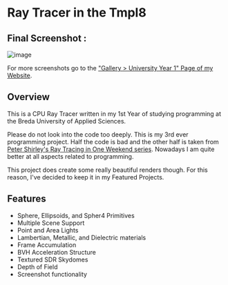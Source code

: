 # Ray Tracer in the Tmpl8

## Final Screenshot :
![image](https://github.com/thepaladon/Tmpl8_Ray_Tracer/assets/44022509/78e24f7f-5332-4ccc-bbc9-76b5e7edbad7)

For more screenshots go to the ["Gallery > University Year 1" Page of my Website](https://angelov.design/gallery/year-1/).

## Overview
This is a CPU Ray Tracer written in my 1st Year of studying programming at the Breda University of Applied Sciences.

Please do not look into the code too deeply. This is my 3rd ever programming project. Half the code is bad and the other half is taken from [Peter Shirley's Ray Tracing in One Weekend series](https://raytracing.github.io/books/RayTracingInOneWeekend.html).
Nowadays I am quite better at all aspects related to programming.

This project does create some really beautiful renders though. For this reason, I've decided to keep it in my Featured Projects.


## Features
- Sphere, Ellipsoids, and Spher4 Primitives
- Multiple Scene Support
- Point and Area Lights
- Lambertian, Metallic, and Dielectric materials
- Frame Accumulation
- BVH Acceleration Structure
- Textured SDR Skydomes
- Depth of Field
- Screenshot functionality

